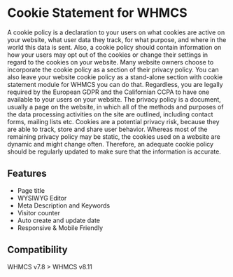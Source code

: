 # Cookie Statement for WHMCS
A cookie policy is a declaration to your users on what cookies are active on your website, what user data they track, for what purpose, and where in the world this data is sent. Also, a cookie policy should contain information on how your users may opt out of the cookies or change their settings in regard to the cookies on your website. Many website owners choose to incorporate the cookie policy as a section of their privacy policy. You can also leave your website cookie policy as a stand-alone section with cookie statement module for WHMCS you can do that. Regardless, you are legally required by the European GDPR and the Californian CCPA to have one available to your users on your website. The privacy policy is a document, usually a page on the website, in which all of the methods and purposes of the data processing activities on the site are outlined, including contact forms, mailing lists etc. Cookies are a potential privacy risk, because they are able to track, store and share user behavior. Whereas most of the remaining privacy policy may be static, the cookies used on a website are dynamic and might change often. Therefore, an adequate cookie policy should be regularly updated to make sure that the information is accurate.

## Features
- Page title
- WYSIWYG Editor
- Meta Description and Keywords
- Visitor counter
- Auto create and update date
- Responsive & Mobile Friendly

## Compatibility 
WHMCS v7.8 > WHMCS v8.11
